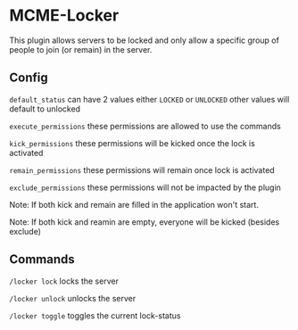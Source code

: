 # MCME-Locker
This plugin allows servers to be locked and only allow a specific group of people to join (or remain) in the server.
## Config
`default_status` can have 2 values either `LOCKED` or `UNLOCKED` other values will default to unlocked

`execute_permissions` these permissions are allowed to use the commands

`kick_permissions` these permissions will be kicked once the lock is activated

`remain_permissions` these permissions will remain once lock is activated

`exclude_permissions` these permissions will not be impacted by the plugin

Note: If both kick and remain are filled in the application won't start.

Note: If both kick and reamin are empty, everyone will be kicked (besides exclude)


## Commands
`/locker lock` locks the server

`/locker unlock` unlocks the server

`/locker toggle` toggles the current lock-status